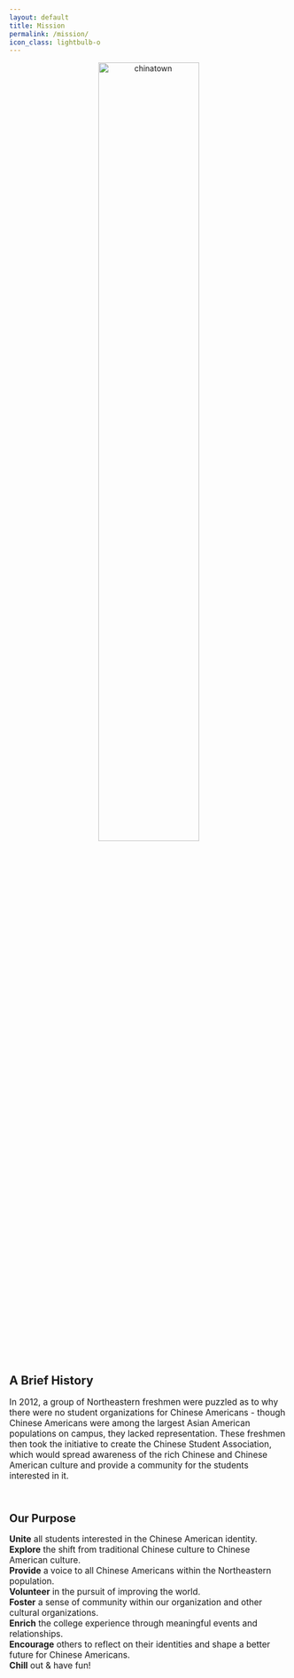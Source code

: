 ```yaml
---
layout: default
title: Mission
permalink: /mission/
icon_class: lightbulb-o
---
```

<p style = 'text-align: center'>
<img src="{{ site.image_dir }}/common/chinatown3.jpg" width="60%" alt="chinatown">
</p>

### <a style='font-size:130%;'> **A Brief History** </a>

<p style='font-size:110%;'> In 2012, a group of Northeastern freshmen were puzzled as to why there were no student organizations for Chinese Americans - though Chinese Americans were among the largest Asian American populations on campus, they lacked representation. These freshmen then took the initiative to create the Chinese Student Association, which would spread awareness of the rich Chinese and Chinese American culture and provide a community for the students interested in it. </p>

<br>

### <a style='font-size:120%;'> **Our Purpose** </a>
<p style='font-size:110%;'>
  <b>Unite</b> all students interested in the Chinese American identity.
  <br>
  <b>Explore</b> the shift from traditional Chinese culture to Chinese American culture.
  <br>
  <b>Provide</b> a voice to all Chinese Americans within the Northeastern population.
  <br>
  <b>Volunteer</b> in the pursuit of improving the world.
  <br>
  <b>Foster</b> a sense of community within our organization and other cultural organizations.
  <br>
  <b>Enrich</b> the college experience through meaningful events and relationships.
  <br>
  <b>Encourage</b> others to reflect on their identities and shape a better future for Chinese Americans.
  <br>
  <b>Chill</b> out & have fun!
</p>
